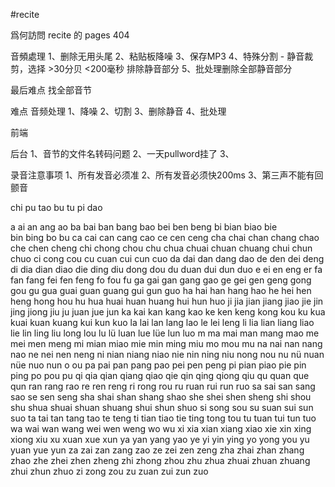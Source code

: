 #recite

爲何訪問 recite 的 pages 404

音頻處理
1、删除无用头尾
2、粘贴板降噪
3、保存MP3
4、特殊分割 - 静音裁剪，选择 >30分贝 <200毫秒 排除静音部分
5、批处理删除全部静音部分



最后难点
找全部音节




难点
音频处理
1、降噪
2、切割
3、删除静音
4、批处理

前端

后台
1、音节的文件名转码问题
2、一天pullword挂了
3、

录音注意事项
1、所有发音必须准
2、所有发音必须快200ms
3、第三声不能有回颤音
 
 chi
 pu
 tao
 bu
 tu
 pi
 dao

a
ai
an
ang
ao
ba
bai
ban
bang
bao
bei
ben
beng
bi
bian
biao
bie  
bin
bing
bo
bu
ca
cai
can
cang
cao
ce
cen
ceng
cha
chai
chan
chang
chao
che
chen
cheng
chi
chong
chou
chu
chua
chuai
chuan
chuang
chui
chun
chuo
ci
cong
cou
cu
cuan
cui
cun
cuo
da
dai
dan
dang
dao
de
den
dei
deng
di
dia
dian
diao
die
ding
diu
dong
dou
du
duan
dui
dun
duo
e
ei
en
eng
er
fa
fan
fang
fei
fen
feng
fo
fou
fu
ga
gai
gan
gang
gao
ge
gei
gen
geng
gong
gou
gu
gua
guai
guan
guang
gui
gun
guo
ha
hai
han
hang
hao
he
hei
hen
heng
hong
hou
hu
hua
huai
huan
huang
hui
hun
huo
ji
jia
jian
jiang
jiao
jie
jin
jing
jiong
jiu
ju
juan
jue
jun
ka
kai
kan
kang
kao
ke
ken
keng
kong
kou
ku
kua
kuai
kuan
kuang
kui
kun
kuo
la
lai
lan
lang
lao
le
lei
leng
li
lia
lian
liang
liao
lie
lin
ling
liu
long
lou
lu
lü
luan
lue
lüe
lun
luo
m
ma
mai
man
mang
mao
me
mei
men
meng
mi
mian
miao
mie
min
ming
miu
mo
mou
mu
na
nai
nan
nang
nao
ne
nei
nen
neng
ni
nian
niang
niao
nie
nin
ning
niu
nong
nou
nu
nü
nuan
nüe
nuo
nun
o
ou
pa
pai
pan
pang
pao
pei
pen
peng
pi
pian
piao
pie
pin
ping
po
pou
pu
qi
qia
qian
qiang
qiao
qie
qin
qing
qiong
qiu
qu
quan
que
qun
ran
rang
rao
re
ren
reng
ri
rong
rou
ru
ruan
rui
run
ruo
sa
sai
san
sang
sao
se
sen
seng
sha
shai
shan
shang
shao
she
shei
shen
sheng
shi
shou
shu
shua
shuai
shuan
shuang
shui
shun
shuo
si
song
sou
su
suan
sui
sun
suo
ta
tai
tan
tang
tao
te
teng
ti
tian
tiao
tie
ting
tong
tou
tu
tuan
tui
tun
tuo
wa
wai
wan
wang
wei
wen
weng
wo
wu
xi
xia
xian
xiang
xiao
xie
xin
xing
xiong
xiu
xu
xuan
xue
xun
ya
yan
yang
yao
ye
yi
yin
ying
yo
yong
you
yu
yuan
yue
yun
za
zai
zan
zang
zao
ze
zei
zen
zeng
zha
zhai
zhan
zhang
zhao
zhe
zhei
zhen
zheng
zhi
zhong
zhou
zhu
zhua
zhuai
zhuan
zhuang
zhui
zhun
zhuo
zi
zong
zou
zu
zuan
zui
zun
zuo
